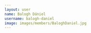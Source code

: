 ```yaml
---
layout: user
name: Balogh Dániel
username: balogh-daniel
image: images/members/BaloghDaniel.jpg
---
```

